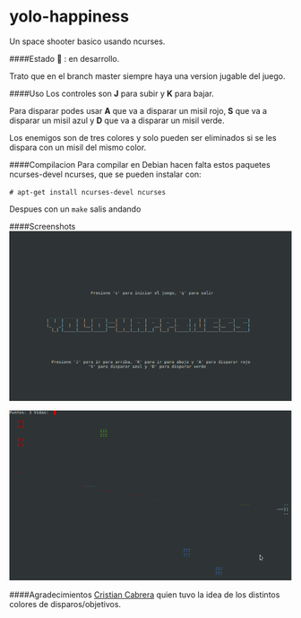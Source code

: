 yolo-happiness
==============

Un space shooter basico usando ncurses.

####Estado
:large_orange_diamond: : en desarrollo.

Trato que en el branch master siempre haya una version jugable del juego.


####Uso
Los controles son **J** para subir y **K** para bajar.

Para disparar podes usar **A** que va a disparar un misil rojo,  **S** que va a disparar un misil azul y  **D** que va a disparar un misil verde.

Los enemigos son de tres colores y solo pueden ser eliminados si se les dispara con un misil del mismo color.

####Compilacion
Para compilar en Debian hacen falta estos paquetes ncurses-devel ncurses, que se pueden instalar con:

`# apt-get install ncurses-devel ncurses`

Despues con un `make` salis andando


####Screenshots
![ScreenShot](/screenshot.png)

![ScreenShot](/screenshot-2.png)

####Agradecimientos
[Cristian Cabrera](https://github.com/surrealcristian/) quien tuvo la idea de los distintos colores de disparos/objetivos.
